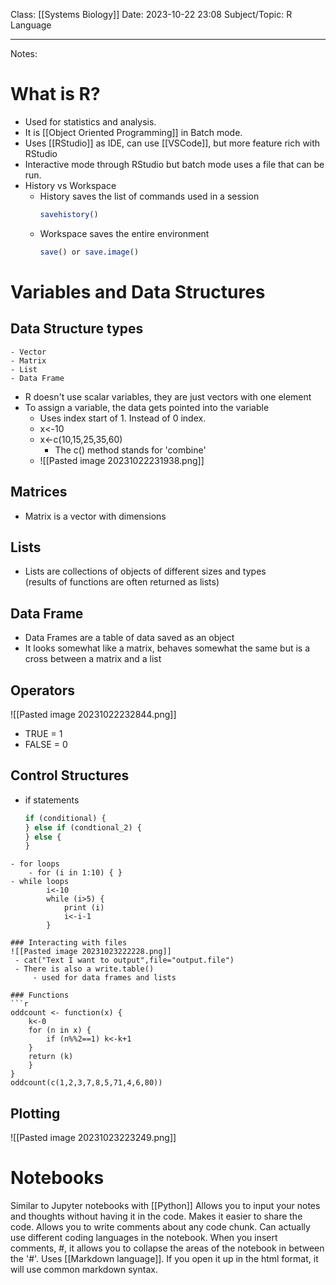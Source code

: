 
Class: [[Systems Biology]]
Date: 2023-10-22 23:08
Subject/Topic: R Language


-------------
Notes:
# What is R?
- Used for statistics and analysis.
- It is [[Object Oriented Programming]] in Batch mode.
- Uses [[RStudio]] as IDE, can use [[VSCode]], but more feature rich with RStudio
- Interactive mode through RStudio but batch mode uses a file that can be run.
- History vs Workspace
	- History saves the list of commands used in a session
		 ```r
		savehistory()
		```
	- Workspace saves the entire environment
		```r
		save() or save.image()
		```
# Variables and Data Structures
## Data Structure types
	- Vector
	- Matrix
	- List
	- Data Frame
- R doesn't use scalar variables, they are just vectors with one element
- To assign a variable, the data gets pointed into the variable
	- Uses index start of 1. Instead of 0 index.
	- x<-10
	- x<-c(10,15,25,35,60)
		- The c() method stands for 'combine'
	- ![[Pasted image 20231022231938.png]]
## Matrices
- Matrix is a vector with dimensions
## Lists
- Lists are collections of objects of different sizes and types  
	(results of functions are often returned as lists)
## Data Frame
- Data Frames are a table of data saved as an object
- It looks somewhat like a matrix, behaves somewhat the same but is a cross between a matrix and a list
## Operators
![[Pasted image 20231022232844.png]]
- TRUE = 1
- FALSE = 0
## Control Structures
- if statements
	```r
	if (conditional) {
	} else if (condtional_2) {
	} else {
	}
```
- for loops
	- for (i in 1:10) { }
- while loops
		i<-10
		while (i>5) {
			print (i)
			i<-i-1
		}

### Interacting with files
![[Pasted image 20231023222228.png]]
 - cat("Text I want to output",file="output.file")
 - There is also a write.table()
	 - used for data frames and lists

### Functions
```r
oddcount <- function(x) {
	k<-0
	for (n in x) {
		if (n%%2==1) k<-k+1
	}
	return (k)
	}
}
oddcount(c(1,2,3,7,8,5,71,4,6,80))
```
 
## Plotting
![[Pasted image 20231023223249.png]]

# Notebooks
Similar to Jupyter notebooks with [[Python]]
Allows you to input your notes and thoughts without having it in the code.
Makes it easier to share the code. Allows you to write comments about any code chunk.
Can actually use different coding languages in the notebook.
When you insert comments, #, it allows you to collapse the areas of the notebook in between the '#'.
Uses [[Markdown language]]. If you open it up in the html format, it will use common markdown syntax.
